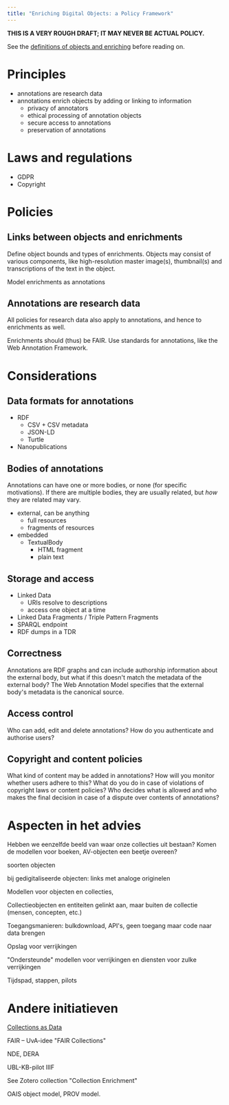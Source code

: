 ```yaml
---
title: "Enriching Digital Objects: a Policy Framework"
---
```


**THIS IS A VERY ROUGH DRAFT; IT MAY NEVER BE ACTUAL POLICY.**

See the [definitions of objects and enriching](index.md#definitions-of-terms) before reading on.

# Principles 

- annotations are research data
- annotations enrich objects by adding or linking to information
    - privacy of annotators
    - ethical processing of annotation objects
    - secure access to annotations
    - preservation of annotations

# Laws and regulations

- GDPR
- Copyright

# Policies

## Links between objects and enrichments

Define object bounds and types of enrichments. Objects may consist of various components, like high-resolution master image(s), thumbnail(s) and transcriptions of the text in the object.

Model enrichments as annotations

## Annotations are research data

All policies for research data also apply to annotations, and hence to enrichments as well.

Enrichments should (thus) be FAIR.
Use standards for annotations, like the Web Annotation Framework.

# Considerations

## Data formats for annotations

- RDF
    - CSV + CSV metadata
    - JSON-LD
    - Turtle
- Nanopublications

## Bodies of annotations

Annotations can have one or more bodies, or none (for specific motivations). If there are multiple bodies, they are usually related, but *how* they are related may vary.

- external, can be anything
    - full resources
    - fragments of resources
- embedded
    - TextualBody
        - HTML fragment
        - plain text


## Storage and access

- Linked Data
    - URIs resolve to descriptions
    - access one object at a time
- Linked Data Fragments / Triple Pattern Fragments
- SPARQL endpoint
- RDF dumps in a TDR

## Correctness

Annotations are RDF graphs and can include authorship information about the external body, but what if this doesn't match the metadata of the external body? The Web Annotation Model specifies that the external body's metadata is the canonical source.

## Access control

Who can add, edit and delete annotations? How do you authenticate and authorise users?

## Copyright and content policies

What kind of content may be added in annotations? How will you monitor whether users adhere to this? What do you do in case of violations of copyright laws or content policies? Who decides what is allowed and who makes the final decision in case of a dispute over contents of annotations?

# Aspecten in het advies

Hebben we eenzelfde beeld van waar onze collecties uit bestaan? Komen de modellen voor boeken, AV-objecten een beetje overeen?

soorten objecten

bij gedigitaliseerde objecten: links met analoge originelen

Modellen voor objecten en collecties,

Collectieobjecten en entiteiten gelinkt aan, maar buiten de collectie (mensen, concepten, etc.)

Toegangsmanieren: bulkdownload, API's, geen toegang maar code naar data brengen

Opslag voor verrijkingen

"Ondersteunde" modellen voor verrijkingen en diensten voor zulke verrijkingen

Tijdspad, stappen, pilots

# Andere initiatieven

[Collections as Data](https://collectionsasdata.github.io/)

FAIR – UvA-idee "FAIR Collections"

NDE, DERA

UBL-KB-pilot IIIF

See Zotero collection "Collection Enrichment"

OAIS object model, PROV model.